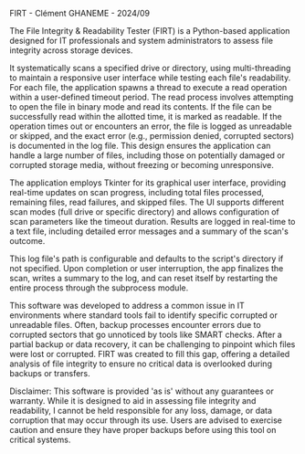 FIRT - Clément GHANEME - 2024/09

The File Integrity & Readability Tester (FIRT) is a Python-based application designed for IT professionals and system administrators to assess file integrity across storage devices. 

It systematically scans a specified drive or directory, using multi-threading to maintain a responsive user interface while testing each file's readability. 
For each file, the application spawns a thread to execute a read operation within a user-defined timeout period. 
The read process involves attempting to open the file in binary mode and read its contents. 
If the file can be successfully read within the allotted time, it is marked as readable. 
If the operation times out or encounters an error, the file is logged as unreadable or skipped, and the exact error 
(e.g., permission denied, corrupted sectors) is documented in the log file. This design ensures the application can handle a large number of files, including those on potentially damaged or corrupted storage media, without freezing or becoming unresponsive.

The application employs Tkinter for its graphical user interface, providing real-time updates on scan progress, including total files processed, remaining files, read failures, and skipped files. 
The UI supports different scan modes (full drive or specific directory) and allows configuration of scan parameters like the timeout duration. 
Results are logged in real-time to a text file, including detailed error messages and a summary of the scan's outcome. 

This log file's path is configurable and defaults to the script's directory if not specified. 
Upon completion or user interruption, the app finalizes the scan, writes a summary to the log, and can reset itself by restarting the entire process through the subprocess module.

This software was developed to address a common issue in IT environments where standard tools fail to identify specific corrupted or unreadable files. 
Often, backup processes encounter errors due to corrupted sectors that go unnoticed by tools like SMART checks. 
After a partial backup or data recovery, it can be challenging to pinpoint which files were lost or corrupted. 
FIRT was created to fill this gap, offering a detailed analysis of file integrity to ensure no critical data is overlooked during backups or transfers.

Disclaimer: This software is provided 'as is' without any guarantees or warranty. 
While it is designed to aid in assessing file integrity and readability, I cannot be held responsible for any loss, damage, or data corruption that may occur through its use. 
Users are advised to exercise caution and ensure they have proper backups before using this tool on critical systems.
